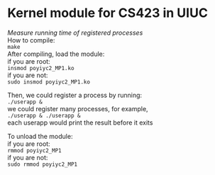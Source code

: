 # Kernel module for CS423 in UIUC  
*Measure running time of registered processes*  
How to compile:  
	`make`  
After compiling, load the module:  
	if you are root:  
	`insmod poyiyc2_MP1.ko`  
	if you are not:  
	`sudo insmod poyiyc2_MP1.ko`  
  
Then, we could register a process by running:  
	`./userapp &`  
we could register many processes, for example,  
	`./userapp & ./userapp &`  
each userapp would print the result before it exits  
  
To unload the module:  
	if you are root:  
	`rmmod poyiyc2_MP1`  
	if you are not:  
	`sudo rmmod poyiyc2_MP1`  
